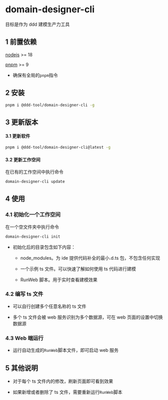 # domain-designer-cli

目标是作为 ddd 建模生产力工具

## 1 前置依赖

[nodejs](https://nodejs.org/en/download/) >= 18

[pnpm](https://pnpm.io/) >= 9

- 确保有全局的`pnpm`指令

## 2 安装

```bash
pnpm i @ddd-tool/domain-designer-cli -g
```

## 3 更新版本

#### 3.1 更新软件

```bash
pnpm i @ddd-tool/domain-designer-cli@latest -g
```

#### 3.2 更新工作空间

在已有的工作空间中执行命令

```bash
domain-designer-cli update
```

## 4 使用

### 4.1 初始化一个工作空间

在一个空文件夹中执行命令

```bash
domain-designer-cli init
```

- 初始化后的目录包含如下内容：

  - node_modules。为 ide 提供代码补全的最小.d.ts 包，不包含任何实现

  - 一个示例 ts 文件。可以快速了解如何使用 ts 代码进行建模

  - RunWeb 脚本。用于实时查看建模效果

### 4.2 编写 ts 文件

- 可以自行创建多个任意名称的 ts 文件

- 多个 ts 文件会被 web 服务识别为多个数据源，可在 web 页面的设置中切换数据源

### 4.3 Web 端运行

- 运行自动生成的`RunWeb`脚本文件，即可启动 web 服务

## 5 其他说明

- 对于每个 ts 文件内的修改，刷新页面即可看到效果

- 如果新增或者删除了 ts 文件，需要重新运行`RunWeb`脚本
